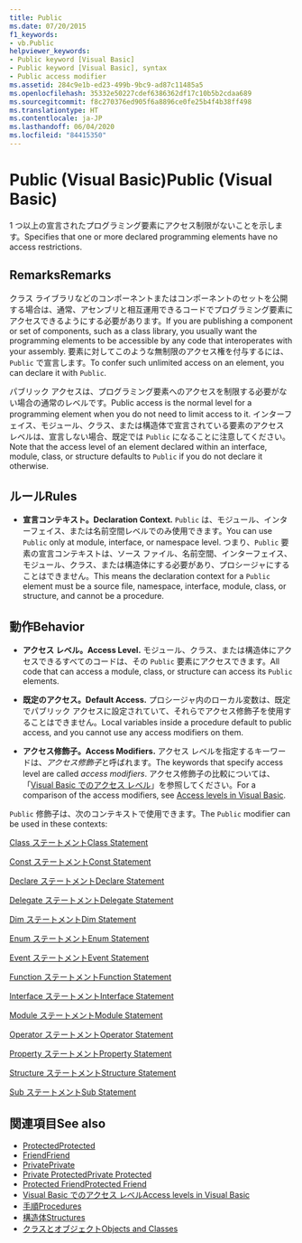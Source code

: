 ```yaml
---
title: Public
ms.date: 07/20/2015
f1_keywords:
- vb.Public
helpviewer_keywords:
- Public keyword [Visual Basic]
- Public keyword [Visual Basic], syntax
- Public access modifier
ms.assetid: 284c9e1b-ed23-499b-9bc9-ad87c11485a5
ms.openlocfilehash: 35332e50227cdef6386362df17c10b5b2cdaa689
ms.sourcegitcommit: f8c270376ed905f6a8896ce0fe25b4f4b38ff498
ms.translationtype: HT
ms.contentlocale: ja-JP
ms.lasthandoff: 06/04/2020
ms.locfileid: "84415350"
---
```

# <a name="public-visual-basic"></a><span data-ttu-id="5c04c-102">Public (Visual Basic)</span><span class="sxs-lookup"><span data-stu-id="5c04c-102">Public (Visual Basic)</span></span>
<span data-ttu-id="5c04c-103">1 つ以上の宣言されたプログラミング要素にアクセス制限がないことを示します。</span><span class="sxs-lookup"><span data-stu-id="5c04c-103">Specifies that one or more declared programming elements have no access restrictions.</span></span>  
  
## <a name="remarks"></a><span data-ttu-id="5c04c-104">Remarks</span><span class="sxs-lookup"><span data-stu-id="5c04c-104">Remarks</span></span>  
 <span data-ttu-id="5c04c-105">クラス ライブラリなどのコンポーネントまたはコンポーネントのセットを公開する場合は、通常、アセンブリと相互運用できるコードでプログラミング要素にアクセスできるようにする必要があります。</span><span class="sxs-lookup"><span data-stu-id="5c04c-105">If you are publishing a component or set of components, such as a class library, you usually want the programming elements to be accessible by any code that interoperates with your assembly.</span></span> <span data-ttu-id="5c04c-106">要素に対してこのような無制限のアクセス権を付与するには、`Public` で宣言します。</span><span class="sxs-lookup"><span data-stu-id="5c04c-106">To confer such unlimited access on an element, you can declare it with `Public`.</span></span>  
  
 <span data-ttu-id="5c04c-107">パブリック アクセスは、プログラミング要素へのアクセスを制限する必要がない場合の通常のレベルです。</span><span class="sxs-lookup"><span data-stu-id="5c04c-107">Public access is the normal level for a programming element when you do not need to limit access to it.</span></span> <span data-ttu-id="5c04c-108">インターフェイス、モジュール、クラス、または構造体で宣言されている要素のアクセス レベルは、宣言しない場合、既定では `Public` になることに注意してください。</span><span class="sxs-lookup"><span data-stu-id="5c04c-108">Note that the access level of an element declared within an interface, module, class, or structure defaults to `Public` if you do not declare it otherwise.</span></span>  
  
## <a name="rules"></a><span data-ttu-id="5c04c-109">ルール</span><span class="sxs-lookup"><span data-stu-id="5c04c-109">Rules</span></span>  
  
- <span data-ttu-id="5c04c-110">**宣言コンテキスト。**</span><span class="sxs-lookup"><span data-stu-id="5c04c-110">**Declaration Context.**</span></span> <span data-ttu-id="5c04c-111">`Public` は、モジュール、インターフェイス、または名前空間レベルでのみ使用できます。</span><span class="sxs-lookup"><span data-stu-id="5c04c-111">You can use `Public` only at module, interface, or namespace level.</span></span> <span data-ttu-id="5c04c-112">つまり、`Public` 要素の宣言コンテキストは、ソース ファイル、名前空間、インターフェイス、モジュール、クラス、または構造体にする必要があり、プロシージャにすることはできません。</span><span class="sxs-lookup"><span data-stu-id="5c04c-112">This means the declaration context for a `Public` element must be a source file, namespace, interface, module, class, or structure, and cannot be a procedure.</span></span>  
  
## <a name="behavior"></a><span data-ttu-id="5c04c-113">動作</span><span class="sxs-lookup"><span data-stu-id="5c04c-113">Behavior</span></span>  
  
- <span data-ttu-id="5c04c-114">**アクセス レベル。**</span><span class="sxs-lookup"><span data-stu-id="5c04c-114">**Access Level.**</span></span> <span data-ttu-id="5c04c-115">モジュール、クラス、または構造体にアクセスできるすべてのコードは、その `Public` 要素にアクセスできます。</span><span class="sxs-lookup"><span data-stu-id="5c04c-115">All code that can access a module, class, or structure can access its `Public` elements.</span></span>  
  
- <span data-ttu-id="5c04c-116">**既定のアクセス。**</span><span class="sxs-lookup"><span data-stu-id="5c04c-116">**Default Access.**</span></span> <span data-ttu-id="5c04c-117">プロシージャ内のローカル変数は、既定でパブリック アクセスに設定されていて、それらでアクセス修飾子を使用することはできません。</span><span class="sxs-lookup"><span data-stu-id="5c04c-117">Local variables inside a procedure default to public access, and you cannot use any access modifiers on them.</span></span>  
  
- <span data-ttu-id="5c04c-118">**アクセス修飾子。**</span><span class="sxs-lookup"><span data-stu-id="5c04c-118">**Access Modifiers.**</span></span> <span data-ttu-id="5c04c-119">アクセス レベルを指定するキーワードは、*アクセス修飾子*と呼ばれます。</span><span class="sxs-lookup"><span data-stu-id="5c04c-119">The keywords that specify access level are called *access modifiers*.</span></span> <span data-ttu-id="5c04c-120">アクセス修飾子の比較については、「[Visual Basic でのアクセス レベル](../../programming-guide/language-features/declared-elements/access-levels.md)」を参照してください。</span><span class="sxs-lookup"><span data-stu-id="5c04c-120">For a comparison of the access modifiers, see [Access levels in Visual Basic](../../programming-guide/language-features/declared-elements/access-levels.md).</span></span>  
  
 <span data-ttu-id="5c04c-121">`Public` 修飾子は、次のコンテキストで使用できます。</span><span class="sxs-lookup"><span data-stu-id="5c04c-121">The `Public` modifier can be used in these contexts:</span></span>  
  
 [<span data-ttu-id="5c04c-122">Class ステートメント</span><span class="sxs-lookup"><span data-stu-id="5c04c-122">Class Statement</span></span>](../statements/class-statement.md)  
  
 [<span data-ttu-id="5c04c-123">Const ステートメント</span><span class="sxs-lookup"><span data-stu-id="5c04c-123">Const Statement</span></span>](../statements/const-statement.md)  
  
 [<span data-ttu-id="5c04c-124">Declare ステートメント</span><span class="sxs-lookup"><span data-stu-id="5c04c-124">Declare Statement</span></span>](../statements/declare-statement.md)  
  
 [<span data-ttu-id="5c04c-125">Delegate ステートメント</span><span class="sxs-lookup"><span data-stu-id="5c04c-125">Delegate Statement</span></span>](../statements/delegate-statement.md)  
  
 [<span data-ttu-id="5c04c-126">Dim ステートメント</span><span class="sxs-lookup"><span data-stu-id="5c04c-126">Dim Statement</span></span>](../statements/dim-statement.md)  
  
 [<span data-ttu-id="5c04c-127">Enum ステートメント</span><span class="sxs-lookup"><span data-stu-id="5c04c-127">Enum Statement</span></span>](../statements/enum-statement.md)  
  
 [<span data-ttu-id="5c04c-128">Event ステートメント</span><span class="sxs-lookup"><span data-stu-id="5c04c-128">Event Statement</span></span>](../statements/event-statement.md)  
  
 [<span data-ttu-id="5c04c-129">Function ステートメント</span><span class="sxs-lookup"><span data-stu-id="5c04c-129">Function Statement</span></span>](../statements/function-statement.md)  
  
 [<span data-ttu-id="5c04c-130">Interface ステートメント</span><span class="sxs-lookup"><span data-stu-id="5c04c-130">Interface Statement</span></span>](../statements/interface-statement.md)  
  
 [<span data-ttu-id="5c04c-131">Module ステートメント</span><span class="sxs-lookup"><span data-stu-id="5c04c-131">Module Statement</span></span>](../statements/module-statement.md)  
  
 [<span data-ttu-id="5c04c-132">Operator ステートメント</span><span class="sxs-lookup"><span data-stu-id="5c04c-132">Operator Statement</span></span>](../statements/operator-statement.md)  
  
 [<span data-ttu-id="5c04c-133">Property ステートメント</span><span class="sxs-lookup"><span data-stu-id="5c04c-133">Property Statement</span></span>](../statements/property-statement.md)  
  
 [<span data-ttu-id="5c04c-134">Structure ステートメント</span><span class="sxs-lookup"><span data-stu-id="5c04c-134">Structure Statement</span></span>](../statements/structure-statement.md)  
  
 [<span data-ttu-id="5c04c-135">Sub ステートメント</span><span class="sxs-lookup"><span data-stu-id="5c04c-135">Sub Statement</span></span>](../statements/sub-statement.md)  
  
## <a name="see-also"></a><span data-ttu-id="5c04c-136">関連項目</span><span class="sxs-lookup"><span data-stu-id="5c04c-136">See also</span></span>

- [<span data-ttu-id="5c04c-137">Protected</span><span class="sxs-lookup"><span data-stu-id="5c04c-137">Protected</span></span>](protected.md)
- [<span data-ttu-id="5c04c-138">Friend</span><span class="sxs-lookup"><span data-stu-id="5c04c-138">Friend</span></span>](friend.md)
- [<span data-ttu-id="5c04c-139">Private</span><span class="sxs-lookup"><span data-stu-id="5c04c-139">Private</span></span>](private.md)
- [<span data-ttu-id="5c04c-140">Private Protected</span><span class="sxs-lookup"><span data-stu-id="5c04c-140">Private Protected</span></span>](private-protected.md)
- [<span data-ttu-id="5c04c-141">Protected Friend</span><span class="sxs-lookup"><span data-stu-id="5c04c-141">Protected Friend</span></span>](protected-friend.md)
- [<span data-ttu-id="5c04c-142">Visual Basic でのアクセス レベル</span><span class="sxs-lookup"><span data-stu-id="5c04c-142">Access levels in Visual Basic</span></span>](../../programming-guide/language-features/declared-elements/access-levels.md)
- [<span data-ttu-id="5c04c-143">手順</span><span class="sxs-lookup"><span data-stu-id="5c04c-143">Procedures</span></span>](../../programming-guide/language-features/procedures/index.md)
- [<span data-ttu-id="5c04c-144">構造体</span><span class="sxs-lookup"><span data-stu-id="5c04c-144">Structures</span></span>](../../programming-guide/language-features/data-types/structures.md)
- [<span data-ttu-id="5c04c-145">クラスとオブジェクト</span><span class="sxs-lookup"><span data-stu-id="5c04c-145">Objects and Classes</span></span>](../../programming-guide/language-features/objects-and-classes/index.md)
